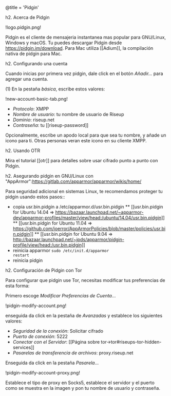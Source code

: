 @title = 'Pidgin'

h2. Acerca de Pidgin

!logo.pidgin.png!

Pidgin es el cliente de mensajeria instantanea mas popular para GNU/Linux, Windows y macOS. Tu puedes descargar Pidgin desde  https://pidgin.im/download. Para Mac utiliza [[Adium]], la compilación nativa de pidgin para Mac.

h2. Configurando una cuenta

Cuando inicias por primera vez pidgin, dale click en el botón *Añadir...* para agregar una cuenta.

(1) En la pestaña *básica*, escribe estos valores:

!new-account-basic-tab.png!

* *Protocolo*: XMPP
* *Nombre de usuario*: tu nombre de usuario de Riseup
* *Dominio*: riseup.net
* *Contraseña*: tu [[riseup-password]]

Opcionalmente, escribe un apodo local para que sea tu nombre, y añade un icono para ti. Otras personas veran este icono en su cliente XMPP.

h2. Usando OTR

Mira el tutorial [[otr]] para detalles sobre usar cifrado punto a punto con Pidgin.

h2. Asegurando pidgin en GNU/Linux con "AppArmor":https://gitlab.com/apparmor/apparmor/wikis/home/

Para seguridad adicional en sistemas Linux, te recomendamos proteger tu pidgin usando estos pasos::

* copia usr.bin.pidgin a /etc/apparmor.d/usr.bin.pidgin
** [[usr.bin.pidgin for Ubuntu 14.04 => https://bazaar.launchpad.net/~apparmor-dev/apparmor-profiles/master/view/head:/ubuntu/14.04/usr.bin.pidgin]]
** [[usr.bin.pidgin for Ubuntu 11.04 => https://github.com/ioerror/AppArmorPolicies/blob/master/policies/usr.bin.pidgin]]
** [[usr.bin.pidgin for Ubuntu 9.04 => http://bazaar.launchpad.net/~jpds/apparmor/pidgin-profile/view/head:/usr.bin.pidgin]]
* reinicia apparmor
<code>sudo /etc/init.d/apparmor restart</code>
* reinicia pidgin

h2. Configuración de Pidgin con Tor

Para configurar que pidgin use Tor, necesitas modificar tus preferencias de esta forma:

Primero escoge *Modificar Preferencias de Cuenta*...

!pidgin-modify-account.png!

enseguida da click en la pestaña de *Avanzadas* y establece los siguientes valores:

* *Seguridad de la conexión*: Solicitar cifrado
* *Puerto de conexión*: 5222
* *Conectar con el Servidor*: [[Página sobre tor->tor#riseups-tor-hidden-services]]
* *Pasarelas de transferencia de archivos*: proxy.riseup.net

Enseguida da click en la pestaña *Pasarela*...

!pidgin-modify-account-proxy.png!

Establece el tipo de proxy en Socks5, establece el servidor y el puerto como se muestra en la imagen y pon tu nombre de usuario y contraseña.
